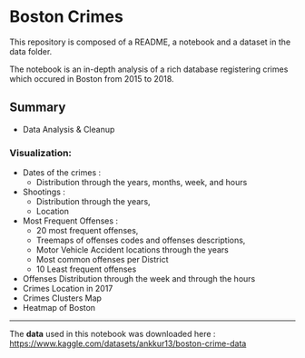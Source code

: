 # Boston Crimes
This repository is composed of a README, a notebook and a dataset in the data folder.
 
The notebook is an in-depth analysis of a rich database registering crimes which occured in Boston from 2015 to 2018.

## Summary
- Data Analysis & Cleanup

### Visualization: 

- Dates of the crimes :  
  - Distribution through the years, months, week, and hours
- Shootings : 
  - Distribution through the years,
  - Location
- Most Frequent Offenses :
  - 20 most frequent offenses,
  - Treemaps of offenses codes and offenses descriptions, 
  - Motor Vehicle Accident locations through the years
  - Most common offenses per District
  - 10 Least frequent offenses
- Offenses Distribution through the week and through the hours
- Crimes Location in 2017
- Crimes Clusters Map
- Heatmap of Boston


___

The **data** used in this notebook was downloaded here : 
https://www.kaggle.com/datasets/ankkur13/boston-crime-data